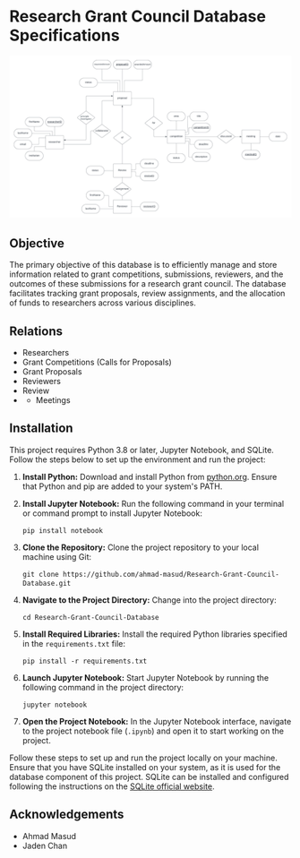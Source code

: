 # Research Grant Council Database Specifications
![Entity Relationship Diagram](assets/erd.png)

## Objective
The primary objective of this database is to efficiently manage and store information related to grant competitions, submissions, reviewers, and the outcomes of these submissions for a research grant council. The database facilitates tracking grant proposals, review assignments, and the allocation of funds to researchers across various disciplines.

## Relations
- Researchers
- Grant Competitions (Calls for Proposals)
- Grant Proposals
- Reviewers
- Review
- - Meetings

## Installation

This project requires Python 3.8 or later, Jupyter Notebook, and SQLite. Follow the steps below to set up the environment and run the project:

1. **Install Python:** Download and install Python from [python.org](https://www.python.org/). Ensure that Python and pip are added to your system's PATH.

2. **Install Jupyter Notebook:** Run the following command in your terminal or command prompt to install Jupyter Notebook:
   ```
   pip install notebook
   ```

3. **Clone the Repository:** Clone the project repository to your local machine using Git:
   ```
   git clone https://github.com/ahmad-masud/Research-Grant-Council-Database.git
   ```

4. **Navigate to the Project Directory:** Change into the project directory:
   ```
   cd Research-Grant-Council-Database
   ```

5. **Install Required Libraries:** Install the required Python libraries specified in the `requirements.txt` file:
   ```
   pip install -r requirements.txt
   ```

6. **Launch Jupyter Notebook:** Start Jupyter Notebook by running the following command in the project directory:
   ```
   jupyter notebook
   ```

7. **Open the Project Notebook:** In the Jupyter Notebook interface, navigate to the project notebook file (`.ipynb`) and open it to start working on the project.

Follow these steps to set up and run the project locally on your machine. Ensure that you have SQLite installed on your system, as it is used for the database component of this project. SQLite can be installed and configured following the instructions on the [SQLite official website](https://www.sqlite.org/).

## Acknowledgements
- Ahmad Masud
- Jaden Chan


